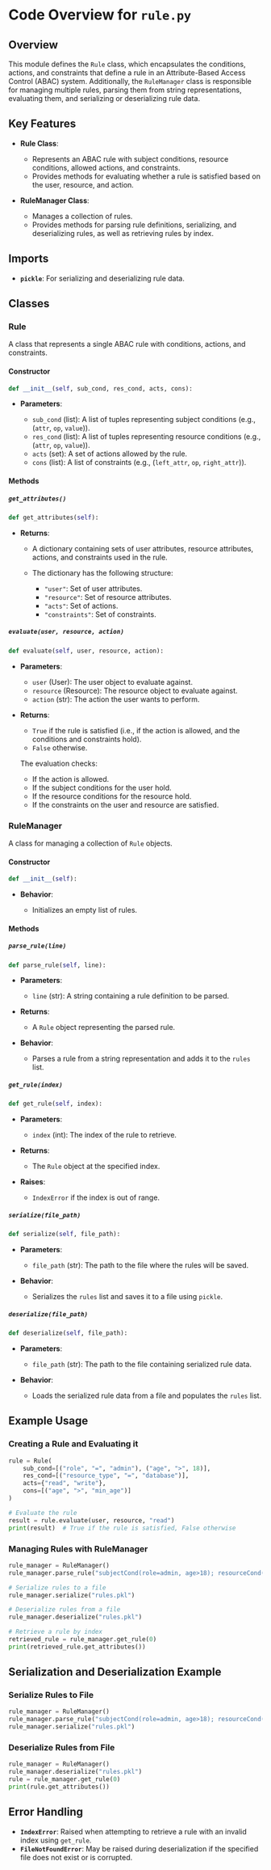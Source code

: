 # Code Overview for `rule.py`

## **Overview**

This module defines the `Rule` class, which encapsulates the conditions, actions, and constraints that define a rule in an Attribute-Based Access Control (ABAC) system. Additionally, the `RuleManager` class is responsible for managing multiple rules, parsing them from string representations, evaluating them, and serializing or deserializing rule data.

## Key Features

* **Rule Class**:

  * Represents an ABAC rule with subject conditions, resource conditions, allowed actions, and constraints.
  * Provides methods for evaluating whether a rule is satisfied based on the user, resource, and action.
* **RuleManager Class**:

  * Manages a collection of rules.
  * Provides methods for parsing rule definitions, serializing, and deserializing rules, as well as retrieving rules by index.

## Imports

* **`pickle`**: For serializing and deserializing rule data.

## Classes

### **Rule**

A class that represents a single ABAC rule with conditions, actions, and constraints.

#### **Constructor**

```python
def __init__(self, sub_cond, res_cond, acts, cons):
```

* **Parameters**:

  * `sub_cond` (list): A list of tuples representing subject conditions (e.g., (`attr`, `op`, `value`)).
  * `res_cond` (list): A list of tuples representing resource conditions (e.g., (`attr`, `op`, `value`)).
  * `acts` (set): A set of actions allowed by the rule.
  * `cons` (list): A list of constraints (e.g., (`left_attr`, `op`, `right_attr`)).

#### **Methods**

##### `get_attributes()`

```python
def get_attributes(self):
```

* **Returns**:

  * A dictionary containing sets of user attributes, resource attributes, actions, and constraints used in the rule.
  * The dictionary has the following structure:

    * `"user"`: Set of user attributes.
    * `"resource"`: Set of resource attributes.
    * `"acts"`: Set of actions.
    * `"constraints"`: Set of constraints.

##### `evaluate(user, resource, action)`

```python
def evaluate(self, user, resource, action):
```

* **Parameters**:

  * `user` (User): The user object to evaluate against.
  * `resource` (Resource): The resource object to evaluate against.
  * `action` (str): The action the user wants to perform.
* **Returns**:

  * `True` if the rule is satisfied (i.e., if the action is allowed, and the conditions and constraints hold).
  * `False` otherwise.

  The evaluation checks:

  * If the action is allowed.
  * If the subject conditions for the user hold.
  * If the resource conditions for the resource hold.
  * If the constraints on the user and resource are satisfied.

### **RuleManager**

A class for managing a collection of `Rule` objects.

#### **Constructor**

```python
def __init__(self):
```

* **Behavior**:

  * Initializes an empty list of rules.

#### **Methods**

##### `parse_rule(line)`

```python
def parse_rule(self, line):
```

* **Parameters**:

  * `line` (str): A string containing a rule definition to be parsed.
* **Returns**:

  * A `Rule` object representing the parsed rule.
* **Behavior**:

  * Parses a rule from a string representation and adds it to the `rules` list.

##### `get_rule(index)`

```python
def get_rule(self, index):
```

* **Parameters**:

  * `index` (int): The index of the rule to retrieve.
* **Returns**:

  * The `Rule` object at the specified index.
* **Raises**:

  * `IndexError` if the index is out of range.

##### `serialize(file_path)`

```python
def serialize(self, file_path):
```

* **Parameters**:

  * `file_path` (str): The path to the file where the rules will be saved.
* **Behavior**:

  * Serializes the `rules` list and saves it to a file using `pickle`.

##### `deserialize(file_path)`

```python
def deserialize(self, file_path):
```

* **Parameters**:

  * `file_path` (str): The path to the file containing serialized rule data.
* **Behavior**:

  * Loads the serialized rule data from a file and populates the `rules` list.

## Example Usage

### Creating a Rule and Evaluating it

```python
rule = Rule(
    sub_cond=[("role", "=", "admin"), ("age", ">", 18)],
    res_cond=[("resource_type", "=", "database")],
    acts={"read", "write"},
    cons=[("age", ">", "min_age")]
)

# Evaluate the rule
result = rule.evaluate(user, resource, "read")
print(result)  # True if the rule is satisfied, False otherwise
```

### Managing Rules with RuleManager

```python
rule_manager = RuleManager()
rule_manager.parse_rule("subjectCond(role=admin, age>18); resourceCond(type=database); actions={read, write}; constraints=(age>min_age)")

# Serialize rules to a file
rule_manager.serialize("rules.pkl")

# Deserialize rules from a file
rule_manager.deserialize("rules.pkl")

# Retrieve a rule by index
retrieved_rule = rule_manager.get_rule(0)
print(retrieved_rule.get_attributes())
```

## **Serialization and Deserialization Example**

### **Serialize Rules to File**

```python
rule_manager = RuleManager()
rule_manager.parse_rule("subjectCond(role=admin, age>18); resourceCond(type=database); actions={read, write}; constraints=(age>min_age)")
rule_manager.serialize("rules.pkl")
```

### **Deserialize Rules from File**

```python
rule_manager = RuleManager()
rule_manager.deserialize("rules.pkl")
rule = rule_manager.get_rule(0)
print(rule.get_attributes())
```

## **Error Handling**

* **`IndexError`**: Raised when attempting to retrieve a rule with an invalid index using `get_rule`.
* **`FileNotFoundError`**: May be raised during deserialization if the specified file does not exist or is corrupted.
